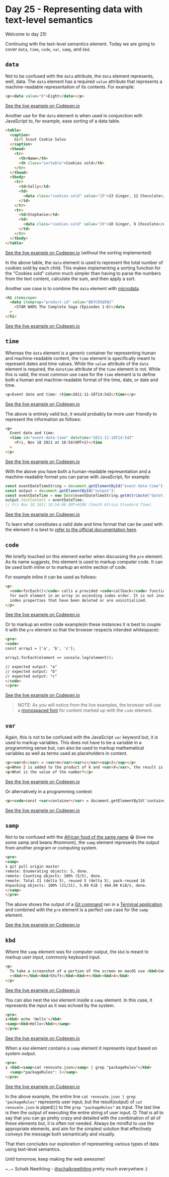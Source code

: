 # Day 25 - Representing data with text-level semantics

Welcome to day 25!

Continuing with the text-level semantics element. Today we are going to cover `data`, `time`, `code`, `var`, `samp`, and `kbd`.

## `data`

Not to be confused with the `data` attribute, the `data` element represents, well, data. The `data` element has a required `value` attribute that represents a machine-readable representation of its contents. For example:

```html
<p><data value="8">Eight</data></p>
```

[See the live example on Codepen.io](https://codepen.io/schalkneethling/pen/xxgoQQE)

Another use for the `data` element is when used in conjunction with JavaScript to, for example, ease sorting of a data table.

```html
<table>
  <caption>
    Girl Scout Cookie Sales
  </caption>
  <thead>
    <tr>
      <th>Name</th>
      <th class="sortable">Cookies sold</th>
    </tr>
  </thead>
  <tbody>
    <tr>
      <td>Sally</td>
      <td>
        <data class="cookies-sold" value="25">13 Ginger, 12 Chocolate</data>
      </td>
    </tr>
    <tr>
      <td>Stephanie</td>
      <td>
        <data class="cookies-sold" value="19">10 Ginger, 9 Chocolate</data>
      </td>
    </tr>
  </tbody>
</table>
```

[See the live example on Codepen.io](https://codepen.io/schalkneethling/pen/xxgoQQE) (without the sorting implemented)

In the above table, the `data` element is used to represent the total number of cookies sold by each child. This makes implementing a sorting function for the "Cookies sold" column much simpler than having to parse the numbers from the text content, calculate the sum, and then apply a sort.

Another use case is to combine the `data` element with [microdata](https://html.spec.whatwg.org/#microdata).

```html
<h1 itemscope>
  <data itemprop="product-id" value="B07C85Q5NJ"
    >STAR WARS The Complete Saga (Episodes 1-6)</data
  >
</h1>
```

[See the live example on Codepen.io](https://codepen.io/schalkneethling/pen/xxgoQQE)

## `time`

Whereas the `data` element is a generic container for representing human and machine-readable content, the `time` element is specifically meant to represent dates and time values. While the `value` attribute of the `data` element is required, the `datetime` attribute of the `time` element is not. While this is valid, the most common use case for the `time` element is to define both a human and machine-readable format of the time, date, or date and time.

```html
<p>Event date and time: <time>2011-11-18T14:54Z</time></p>
```

[See the live example on Codepen.io](https://codepen.io/schalkneethling/pen/xxgoQQE)

The above is entirely valid but, it would probably be more user friendly to represent the information as follows:

```html
<p>
  Event date and time:
  <time id="event-date-time" datetime="2011-11-18T14:54Z"
    >Fri, Nov 18 2011 at 16:54(GMT+2)</time
  >
</p>
```

[See the live example on Codepen.io](https://codepen.io/schalkneethling/pen/xxgoQQE)

With the above you have both a human-readable representation and a machine-readable format you can parse with JavaScript, for example:

```javascript
const eventDateTimeString = document.getElementById("event-date-time");
const output = document.getElementById("output");
const eventDateTime = new Date(eventDateTimeString.getAttribute("datetime"));
output.textContent = eventDateTime;
// Fri Nov 18 2011 16:54:00 GMT+0200 (South Africa Standard Time)
```

[See the live example on Codepen.io](https://codepen.io/schalkneethling/pen/xxgoQQE)

To learn what constitutes a valid date and time format that can be used with the element it is best to [refer to the official documentation here](https://html.spec.whatwg.org/#the-time-element).

## `code`

We briefly touched on this element earlier when discussing the `pre` element. As its name suggests, this element is used to markup computer code. It can be used both inline or to markup an entire section of code.

For example inline it can be used as follows:

```html
<p>
  <code>forEach()</code> calls a provided <code>callback</code> function once
  for each element in an array in ascending index order. It is not invoked for
  index properties that have been deleted or are uninitialized.
</p>
```

[See the live example on Codepen.io](https://codepen.io/schalkneethling/pen/xxgoQQE)

Or to markup an entire code example(in these instances it is best to couple it with the `pre` element so that the browser respects intended whitespace):

```html
<pre>
<code>
const array1 = ['a', 'b', 'c'];

array1.forEach(element => console.log(element));

// expected output: "a"
// expected output: "b"
// expected output: "c"
</code>
</pre>
```

[See the live example on Codepen.io](https://codepen.io/schalkneethling/pen/xxgoQQE)

> NOTE: As you will notice from the live examples, the browser will use a [monospaced font](https://en.wikipedia.org/wiki/Monospaced_font) for content marked up with the `code` element.

## `var`

Again, this is not to be confused with the JavaScript `var` keyword but, it _is_ used to markup variables. This does not have to be a variable in a programming sense but, can also be used to markup mathematical variables as well as terms used as placeholders in content.

```html
<p><var>E</var> = <var>m</var><var>c</var><sup>2</sup></p>
<p>When 2 is added to the product of 6 and <var>X</var>, the result is 20.</p>
<p>What is the value of the number?</p>
```

[See the live example on Codepen.io](https://codepen.io/schalkneethling/pen/xxgoQQE)

Or alternatively in a programming context:

```html
<p><code>const <var>container</var> = document.getElementById('container');<code></p>
```

[See the live example on Codepen.io](https://codepen.io/schalkneethling/pen/xxgoQQE)

## `samp`

Not to be confused with the [African food of the same name](https://en.wikipedia.org/wiki/Samp) 😀 (love me some samp and beans #nomnom), the `samp` element represents the output from another program or computing system.

```html
<pre>
<samp>
❯ git pull origin master
remote: Enumerating objects: 5, done.
remote: Counting objects: 100% (5/5), done.
remote: Total 21 (delta 5), reused 5 (delta 5), pack-reused 16
Unpacking objects: 100% (21/21), 5.89 KiB | 464.00 KiB/s, done.
</samp>
</pre>
```

The above shows the output of a [Git command](https://git-scm.com/) ran in a [Terminal application](<https://en.wikipedia.org/wiki/Terminal_(macOS)>) and combined with the `pre` element is a perfect use case for the `samp` element.

[See the live example on Codepen.io](https://codepen.io/schalkneethling/pen/xxgoQQE)

## `kbd`

Where the `samp` element was for computer output, the `kbd` is meant to markup user input, commonly keyboard input.

```html
<p>
  To take a screenshot of a portion of the screen on macOS use <kbd>Cmd</kbd
  ><kbd>+</kbd><kbd>Shift</kbd><kbd>+</kbd><kbd>4</kbd>
</p>
```

[See the live example on Codepen.io](https://codepen.io/schalkneethling/pen/xxgoQQE)

You can also nest the `kbd` element inside a `samp` element. In this case, it represents the input as it was echoed by the system.

```html
<pre>
❯<kbd> echo 'Hello'</kbd>
<samp><kbd>Hello</kbd></samp>
</pre>
```

[See the live example on Codepen.io](https://codepen.io/schalkneethling/pen/xxgoQQE)

When a `kbd` element contains a `samp` element it represents input based on system output.

```html
<pre>
❯ <kbd><samp>cat renovate.json</samp> | grep "packageRules"</kbd>
  <samp>"packageRules": [</samp>
</pre>
```

[See the live example on Codepen.io](https://codepen.io/schalkneethling/pen/xxgoQQE)

In the above example, the entire line `cat renovate.json | grep "packageRules"` represents user input, but the result(output) of `cat renovate.json` is piped(`|`) to the `grep "packageRules"` as input. The last line is then the output of executing the entire string of user input. 🙃 That is all to say that you can go pretty crazy and detailed with the combination of all of these elements but, it is often not needed. Always be mindful to use the appropriate elements, and aim for the simplest solution that effectively conveys the message both semantically and visually.

That then concludes our exploration of representing various types of data using text-level semantics.

Until tomorrow, keep making the web awesome!

~..~ Schalk Neethling - [@schalkneethling](https://twitter.com/schalkneethling) pretty much everywhere :)
